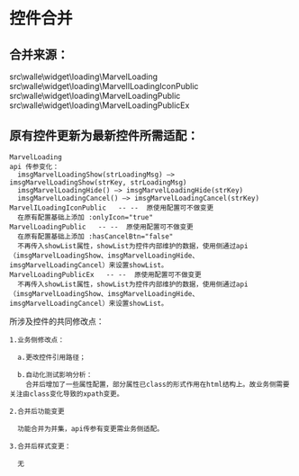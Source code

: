 # 控件合并

## 合并来源：
  src\walle\widget\loading\MarvelLoading  
  src\walle\widget\loading\MarvelILoadingIconPublic 
  src\walle\widget\loading\MarvelLoadingPublic   
  src\walle\widget\loading\MarvelLoadingPublicEx  

## 原有控件更新为最新控件所需适配：

    MarvelLoading
    api 传参变化：
      imsgMarvelLoadingShow(strLoadingMsg) —> imsgMarvelLoadingShow(strKey, strLoadingMsg)
      imsgMarvelLoadingHide() —> imsgMarvelLoadingHide(strKey)
      imsgMarvelLoadingCancel() —> imsgMarvelLoadingCancel(strKey)
    MarvelILoadingIconPublic   -- --  原使用配置可不做变更
      在原有配置基础上添加 :onlyIcon="true"
    MarvelLoadingPublic   -- --  原使用配置可不做变更
      在原有配置基础上添加 :hasCancelBtn="false"
      不再传入showList属性，showList为控件内部维护的数据，使用侧通过api（imsgMarvelLoadingShow、imsgMarvelLoadingHide、imsgMarvelLoadingCancel）来设置showList。
    MarvelLoadingPublicEx   -- --  原使用配置可不做变更
      不再传入showList属性，showList为控件内部维护的数据，使用侧通过api（imsgMarvelLoadingShow、imsgMarvelLoadingHide、imsgMarvelLoadingCancel）来设置showList。

    
  所涉及控件的共同修改点：
  
    1.业务侧修改点：
      
      a.更改控件引用路径；
      
      b.自动化测试影响分析：
        合并后增加了一些属性配置，部分属性已class的形式作用在html结构上。故业务侧需要关注由class变化导致的xpath变更。
        
    2.合并后功能变更
      
      功能合并为并集，api传参有变更需业务侧适配。
    
    3.合并后样式变更：
    
      无
